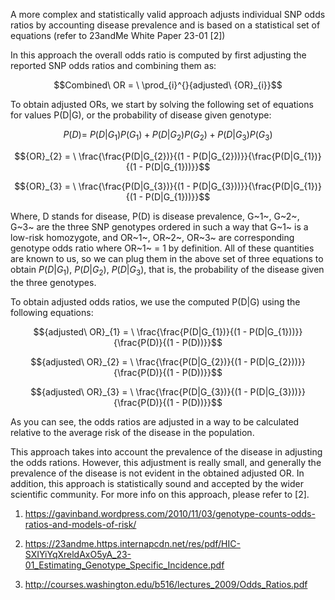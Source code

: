A more complex and statistically valid approach adjusts individual SNP
odds ratios by accounting disease prevalence and is based on a
statistical set of equations (refer to 23andMe White Paper 23-01 \[2\])

In this approach the overall odds ratio is computed by first adjusting
the reported SNP odds ratios and combining them as:

$$Combined\ OR = \ \prod_{i}^{}{adjusted\ {OR}_{i}}$$

To obtain adjusted ORs, we start by solving the following set of
equations for values P(D\|G), or the probability of disease given
genotype:

$$P(D) = \ P\left( D \middle| G_{1} \right)P\left( G_{1} \right) + P\left( D \middle| G_{2} \right)P\left( G_{2} \right) + P\left( D \middle| G_{3} \right)P(G_{3})$$

$${OR}_{2} = \ \frac{\frac{P(D|G_{2})}{(1 - P(D|G_{2}))}}{\frac{P(D|G_{1})}{(1 - P(D|G_{1}))}}$$

$${OR}_{3} = \ \frac{\frac{P(D|G_{3})}{(1 - P(D|G_{3}))}}{\frac{P(D|G_{1})}{(1 - P(D|G_{1}))}}$$

Where, D stands for disease, P(D) is disease prevalence, G~1~, G~2~,
G~3~ are the three SNP genotypes ordered in such a way that G~1~ is a
low-risk homozygote, and OR~1~, OR~2~, OR~3~ are corresponding genotype
odds ratio where OR~1~ = 1 by definition. All of these quantities are
known to us, so we can plug them in the above set of three equations to
obtain
$P\left( D \middle| G_{1} \right),\ P\left( D \middle| G_{2} \right),\ P\left( D \middle| G_{3} \right)$,
that is, the probability of the disease given the three genotypes.

To obtain adjusted odds ratios, we use the computed P(D\|G) using the
following equations:

$${adjusted\ OR}_{1} = \ \frac{\frac{P(D|G_{1})}{(1 - P(D|G_{1}))}}{\frac{P(D)}{(1 - P(D))}}$$

$${adjusted\ OR}_{2} = \ \frac{\frac{P(D|G_{2})}{(1 - P(D|G_{2}))}}{\frac{P(D)}{(1 - P(D))}}$$

$${adjusted\ OR}_{3} = \ \frac{\frac{P(D|G_{3})}{(1 - P(D|G_{3}))}}{\frac{P(D)}{(1 - P(D))}}$$

As you can see, the odds ratios are adjusted in a way to be calculated
relative to the average risk of the disease in the population.

This approach takes into account the prevalence of the disease in
adjusting the odds rations. However, this adjustment is really small,
and generally the prevalence of the disease is not evident in the
obtained adjusted OR. In addition, this approach is statistically sound
and accepted by the wider scientific community. For more info on this
approach, please refer to \[2\].

1.  <https://gavinband.wordpress.com/2010/11/03/genotype-counts-odds-ratios-and-models-of-risk/>

2.  <https://23andme.https.internapcdn.net/res/pdf/HIC-SXIYiYqXreldAxO5yA_23-01_Estimating_Genotype_Specific_Incidence.pdf>

3.  <http://courses.washington.edu/b516/lectures_2009/Odds_Ratios.pdf>
